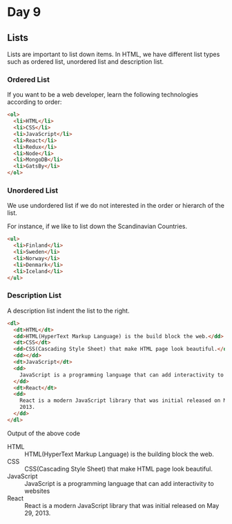 # Day 9

## Lists

Lists are important to list down items. In HTML, we have different list types such as ordered list, unordered list and description list.

### Ordered List

If you want to be a web developer, learn the following technologies according to order:

```html
<ol>
  <li>HTML</li>
  <li>CSS</li>
  <li>JavaScript</li>
  <li>React</li>
  <li>Redux</li>
  <li>Node</li>
  <li>MongoDB</li>
  <li>GatsBy</li>
</ol>
```

### Unordered List

We use undordered list if we do not interested in the order or hierarch of the list.

For instance, if we like to list down the Scandinavian Countries.

```html
<ul>
  <li>Finland</li>
  <li>Sweden</li>
  <li>Norway</li>
  <li>Denmark</li>
  <li>Iceland</li>
</ul>
```

### Description List

A description list indent the list to the right.

```html
<dl>
  <dt>HTML</dt>
  <dd>HTML(HyperText Markup Language) is the build block the web.</dd>
  <dt>CSS</dt>
  <dd>CSS(Cascading Style Sheet) that make HTML page look beautiful.</dd>
  <dd></dd>
  <dt>JavaScript</dt>
  <dd>
    JavaScript is a programming language that can add interactivity to websites
  </dd>
  <dt>React</dt>
  <dd>
    React is a modern JavaScript library that was initial released on May 29,
    2013.
  </dd>
</dl>
```

Output of the above code

<dl>
  <dt>HTML</dt>
  <dd>HTML(HyperText Markup Language) is the building block the web.</dd>
  <dt>CSS</dt>
  <dd>CSS(Cascading Style Sheet) that make HTML page look beautiful. <dd>
  <dt>JavaScript</dt>
  <dd>JavaScript is a programming language that can add interactivity to websites</dd>
  <dt>React</dt>
  <dd>React is a modern JavaScript library that was initial released on May 29, 2013.</dd>
</dl>
